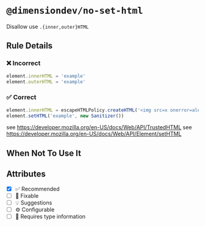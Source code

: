 <!-- begin title -->

# `@dimensiondev/no-set-html`

Disallow use `.{inner,outer}HTML`

<!-- end title -->

## Rule Details

### :x: Incorrect

```ts
element.innerHTML = 'example'
element.outerHTML = 'example'
```

### :white_check_mark: Correct

```ts
element.innerHTML = escapeHTMLPolicy.createHTML('<img src=x onerror=alert(1)>')
element.setHTML('example', new Sanitizer())
```

see <https://developer.mozilla.org/en-US/docs/Web/API/TrustedHTML>
see <https://developer.mozilla.org/en-US/docs/Web/API/Element/setHTML>

## When Not To Use It

## Attributes

<!-- begin attributes -->

- [x] :white_check_mark: Recommended
- [ ] :wrench: Fixable
- [ ] :bulb: Suggestions
- [ ] :gear: Configurable
- [ ] :thought_balloon: Requires type information

<!-- end attributes -->
